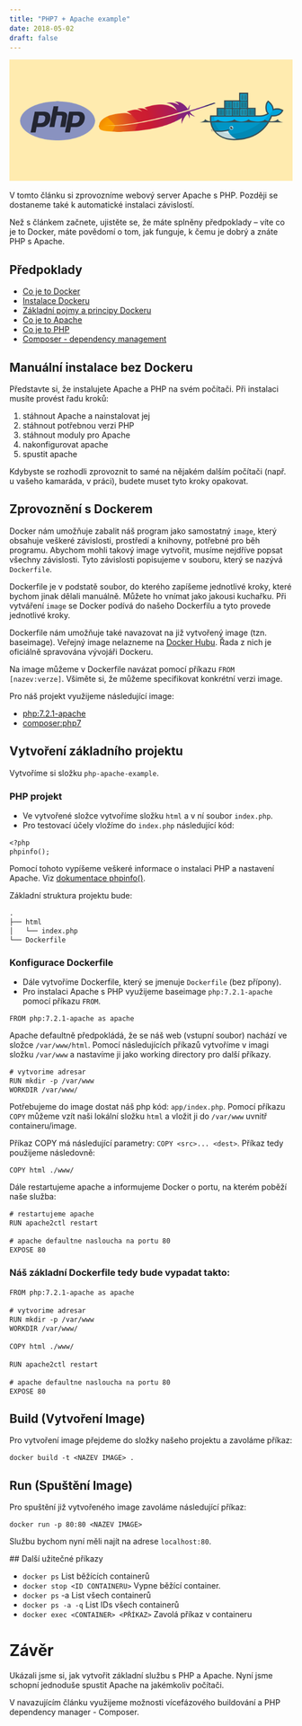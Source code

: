 ```yaml
---
title: "PHP7 + Apache example"
date: 2018-05-02
draft: false
---
```


![Logo PHP a Apache](image.png)

V tomto článku si zprovozníme webový server Apache s PHP. Později se dostaneme také k automatické instalaci závislostí.

Než s článkem začnete, ujistěte se, že máte splněny předpoklady – víte co je to Docker, máte povědomí o tom, jak funguje, k čemu je dobrý a znáte PHP s Apache.

## Předpoklady
- [Co je to Docker](https://www.docker.com/what-docker)
- [Instalace Dockeru](https://docs.docker.com/install/)
- [Základní pojmy a principy Dockeru](https://docs.docker.com/get-started/)
- [Co je to Apache](https://cs.wikipedia.org/wiki/Apache_HTTP_Server)
- [Co je to PHP](http://php.net/)
- [Composer - dependency management](https://getcomposer.org/doc/00-intro.md#dependency-management)


## Manuální instalace bez Dockeru

Představte si, že instalujete Apache a PHP na svém počítači. Při instalaci musíte provést řadu kroků:

1. stáhnout Apache a nainstalovat jej
2. stáhnout potřebnou verzi PHP
3. stáhnout moduly pro Apache
4. nakonfigurovat apache
5. spustit apache

Kdybyste se rozhodli zprovoznit to samé na nějakém dalším počítači (např. u vašeho kamaráda, v práci), budete muset tyto kroky opakovat.

## Zprovoznění s Dockerem

Docker nám umožňuje zabalit náš program jako samostatný `image`, který obsahuje veškeré závislosti, prostředí a knihovny, potřebné pro běh programu.
Abychom mohli takový image vytvořit, musíme nejdříve popsat všechny závislosti. Tyto závislosti popisujeme v souboru, který se nazývá `Dockerfile`.

Dockerfile je v podstatě soubor, do kterého zapíšeme jednotlivé kroky, které bychom jinak dělali manuálně. Můžete ho vnímat jako jakousi kuchařku.
Při vytváření `image` se Docker podívá do našeho Dockerfilu a tyto provede jednotlivé kroky.

Dockerfile nám umožňuje také navazovat na již vytvořený image (tzn. baseimage). Veřejný image nelazneme na [Docker Hubu](https://hub.docker.com/).
Řada z nich je oficiálně spravována vývojáři Dockeru.

Na image můžeme v Dockerfile navázat pomocí příkazu `FROM [nazev:verze]`. Všiměte si, že můžeme specifikovat konkrétní verzi image.

Pro náš projekt využijeme následující image:

- [php:7.2.1-apache](https://hub.docker.com/_/php/)
- [composer:php7](https://hub.docker.com/_/composer/)


##  Vytvoření základního projektu

Vytvoříme si složku `php-apache-example`.

### PHP projekt

- Ve vytvořené složce vytvoříme složku `html` a v ní soubor `index.php`.
- Pro testovací účely vložíme do `index.php` následující kód:
```
<?php
phpinfo();
```
Pomocí tohoto vypíšeme veškeré informace o instalaci PHP a nastavení Apache. Viz [dokumentace phpinfo()](http://php.net/manual/en/function.phpinfo.php).

Základní struktura projektu bude:
```
.
├── html
│   └── index.php
└── Dockerfile
```


### Konfigurace Dockerfile

- Dále vytvoříme Dockerfile, který se jmenuje `Dockerfile` (bez přípony).
- Pro instalaci Apache s PHP využijeme baseimage `php:7.2.1-apache` pomocí příkazu `FROM`.

```
FROM php:7.2.1-apache as apache
```

Apache defaultně předpokládá, že se náš web (vstupní soubor) nachází ve složce `/var/www/html`.
Pomocí následujících příkazů vytvoříme v imagi složku `/var/www` a nastavíme ji jako working directory pro další příkazy.

```
# vytvorime adresar
RUN mkdir -p /var/www
WORKDIR /var/www/
```

Potřebujeme do image dostat náš php kód: `app/index.php`. Pomocí příkazu `COPY` můžeme vzít naši lokální složku `html` a vložit ji do `/var/www` uvnitř containeru/image.

Příkaz COPY má následující parametry: `COPY <src>... <dest>`. Příkaz tedy použijeme následovně:

```
COPY html ./www/
```

Dále restartujeme apache a informujeme Docker o portu, na kterém poběží naše služba:

```
# restartujeme apache
RUN apache2ctl restart

# apache defaultne nasloucha na portu 80
EXPOSE 80
```

### Náš základní Dockerfile tedy bude vypadat takto:

```
FROM php:7.2.1-apache as apache

# vytvorime adresar
RUN mkdir -p /var/www
WORKDIR /var/www/

COPY html ./www/

RUN apache2ctl restart

# apache defaultne nasloucha na portu 80
EXPOSE 80

```

## Build (Vytvoření Image)

Pro vytvoření image přejdeme do složky našeho projektu a zavoláme příkaz:

```
docker build -t <NAZEV IMAGE> .
```

## Run (Spuštění Image)

Pro spuštění již vytvořeného image zavoláme následující příkaz:

```
docker run -p 80:80 <NAZEV IMAGE>
```

Službu bychom nyní měli najít na adrese `localhost:80`.

## Další užitečné příkazy
- `docker ps` List běžících containerů
- `docker stop <ID CONTAINERU>` Vypne běžící container.
- `docker ps` -a List všech containerů
- `docker ps -a -q` List IDs všech containerů
- `docker exec <CONTAINER> <PŘÍKAZ>` Zavolá příkaz v containeru

# Závěr
Ukázali jsme si, jak vytvořit základní službu s PHP a Apache. Nyní jsme schopní jednoduše spustit Apache na jakémkoliv počítači.

V navazujícím článku využijeme možnosti vícefázového buildování a PHP dependency manager - Composer.